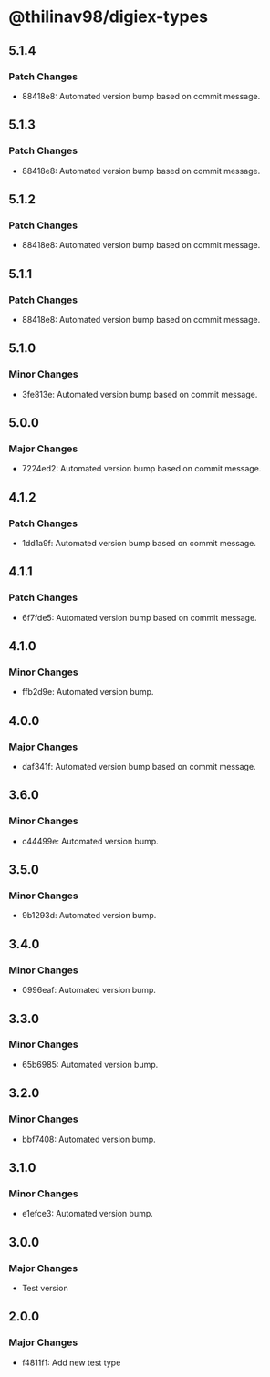 # @thilinav98/digiex-types

## 5.1.4

### Patch Changes

- 88418e8: Automated version bump based on commit message.

## 5.1.3

### Patch Changes

- 88418e8: Automated version bump based on commit message.

## 5.1.2

### Patch Changes

- 88418e8: Automated version bump based on commit message.

## 5.1.1

### Patch Changes

- 88418e8: Automated version bump based on commit message.

## 5.1.0

### Minor Changes

- 3fe813e: Automated version bump based on commit message.

## 5.0.0

### Major Changes

- 7224ed2: Automated version bump based on commit message.

## 4.1.2

### Patch Changes

- 1dd1a9f: Automated version bump based on commit message.

## 4.1.1

### Patch Changes

- 6f7fde5: Automated version bump based on commit message.

## 4.1.0

### Minor Changes

- ffb2d9e: Automated version bump.

## 4.0.0

### Major Changes

- daf341f: Automated version bump based on commit message.

## 3.6.0

### Minor Changes

- c44499e: Automated version bump.

## 3.5.0

### Minor Changes

- 9b1293d: Automated version bump.

## 3.4.0

### Minor Changes

- 0996eaf: Automated version bump.

## 3.3.0

### Minor Changes

- 65b6985: Automated version bump.

## 3.2.0

### Minor Changes

- bbf7408: Automated version bump.

## 3.1.0

### Minor Changes

- e1efce3: Automated version bump.

## 3.0.0

### Major Changes

- Test version

## 2.0.0

### Major Changes

- f4811f1: Add new test type
